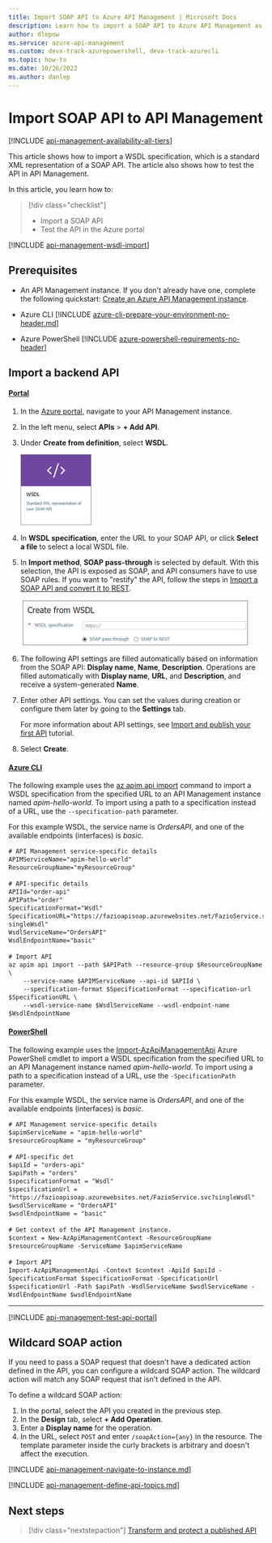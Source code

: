 ```yaml
---
title: Import SOAP API to Azure API Management | Microsoft Docs
description: Learn how to import a SOAP API to Azure API Management as a WSDL specification using the Azure portal, Azure CLI, or Azure PowerShell. Then, test the API in the Azure portal.
author: dlepow
ms.service: azure-api-management
ms.custom: devx-track-azurepowershell, devx-track-azurecli
ms.topic: how-to
ms.date: 10/26/2022
ms.author: danlep
---
```

# Import SOAP API to API Management

[!INCLUDE [api-management-availability-all-tiers](../../includes/api-management-availability-all-tiers.md)]

This article shows how to import a WSDL specification, which is a standard XML representation of a SOAP API. The article also shows how to test the API in API Management.

In this article, you learn how to:

> [!div class="checklist"]
> * Import a SOAP API
> * Test the API in the Azure portal

[!INCLUDE [api-management-wsdl-import](../../includes/api-management-wsdl-import.md)]

## Prerequisites

* An API Management instance. If you don't already have one, complete the following quickstart: [Create an Azure API Management instance](get-started-create-service-instance.md).

* Azure CLI
    [!INCLUDE [azure-cli-prepare-your-environment-no-header.md](~/reusable-content/azure-cli/azure-cli-prepare-your-environment-no-header.md)]


* Azure PowerShell
    [!INCLUDE [azure-powershell-requirements-no-header](~/reusable-content/ce-skilling/azure/includes/azure-powershell-requirements-no-header.md)]


 
## <a name="create-api"> </a>Import a backend API

#### [Portal](#tab/portal)

1. In the [Azure portal](https://portal.azure.com), navigate to your API Management instance.
1. In the left menu, select **APIs** > **+ Add API**.
1. Under **Create from definition**, select **WSDL**.

    ![SOAP API](./media/import-soap-api/wsdl-api.png)
1. In **WSDL specification**, enter the URL to your SOAP API, or click **Select a file** to select a local WSDL file.
1. In **Import method**, **SOAP pass-through** is selected by default. 
    With this selection, the API is exposed as SOAP, and API consumers have to use SOAP rules. If you want to "restify" the API, follow the steps in [Import a SOAP API and convert it to REST](restify-soap-api.md).

    ![Create SOAP API from WSDL specification](./media/import-soap-api/pass-through.png)
1. The following API settings are filled automatically based on information from the SOAP API: **Display name**, **Name**, **Description**. Operations are filled automatically with **Display name**, **URL**, and **Description**, and receive a system-generated **Name**.
1. Enter other API settings. You can set the values during creation or configure them later by going to the **Settings** tab. 

    For more information about API settings, see [Import and publish your first API](import-and-publish.md#import-and-publish-a-backend-api) tutorial.
1. Select **Create**.

#### [Azure CLI](#tab/cli)

The following example uses the [az apim api import](/cli/azure/apim/api#az-apim-api-import) command to import a WSDL specification from the specified URL to an API Management instance named *apim-hello-world*. To import using a path to a specification instead of a URL, use the `--specification-path` parameter.

For this example WSDL, the service name is *OrdersAPI*, and one of the available endpoints (interfaces) is *basic*.

```azurecli-interactive
# API Management service-specific details
APIMServiceName="apim-hello-world"
ResourceGroupName="myResourceGroup"

# API-specific details
APIId="order-api"
APIPath="order"
SpecificationFormat="Wsdl"
SpecificationURL="https://fazioapisoap.azurewebsites.net/FazioService.svc?singleWsdl"
WsdlServiceName="OrdersAPI"
WsdlEndpointName="basic"

# Import API
az apim api import --path $APIPath --resource-group $ResourceGroupName \
    --service-name $APIMServiceName --api-id $APIId \
    --specification-format $SpecificationFormat --specification-url $SpecificationURL \
    --wsdl-service-name $WsdlServiceName --wsdl-endpoint-name $WsdlEndpointName
```

#### [PowerShell](#tab/powershell)

The following example uses the [Import-AzApiManagementApi](/powershell/module/az.apimanagement/import-azapimanagementapi?) Azure PowerShell cmdlet to import a WSDL specification from the specified URL to an API Management instance named *apim-hello-world*. To import using a path to a specification instead of a URL, use the `-SpecificationPath` parameter.

For this example WSDL, the service name is *OrdersAPI*, and one of the available endpoints (interfaces) is *basic*.

```powershell-interactive
# API Management service-specific details
$apimServiceName = "apim-hello-world"
$resourceGroupName = "myResourceGroup"

# API-specific det
$apiId = "orders-api"
$apiPath = "orders"
$specificationFormat = "Wsdl"
$specificationUrl = "https://fazioapisoap.azurewebsites.net/FazioService.svc?singleWsdl"
$wsdlServiceName = "OrdersAPI"
$wsdlEndpointName = "basic"

# Get context of the API Management instance. 
$context = New-AzApiManagementContext -ResourceGroupName $resourceGroupName -ServiceName $apimServiceName

# Import API
Import-AzApiManagementApi -Context $context -ApiId $apiId -SpecificationFormat $specificationFormat -SpecificationUrl $specificationUrl -Path $apiPath -WsdlServiceName $wsdlServiceName -WsdlEndpointName $wsdlEndpointName
```

---

[!INCLUDE [api-management-test-api-portal](../../includes/api-management-test-api-portal.md)]

## Wildcard SOAP action

If you need to pass a SOAP request that doesn't have a dedicated action defined in the API, you can configure a wildcard SOAP action. The wildcard action will match any SOAP request that isn't defined in the API.  

To define a wildcard SOAP action:

1. In the portal, select the API you created in the previous step.
1. In the **Design** tab, select **+ Add Operation**.
1. Enter a **Display name** for the operation.
1. In the URL, select `POST` and enter `/soapAction={any}` in the resource. The template parameter inside the curly brackets is arbitrary and doesn't affect the execution.


[!INCLUDE [api-management-navigate-to-instance.md](../../includes/api-management-append-apis.md)]

[!INCLUDE [api-management-define-api-topics.md](../../includes/api-management-define-api-topics.md)]

## Next steps

> [!div class="nextstepaction"]
> [Transform and protect a published API](transform-api.md)
